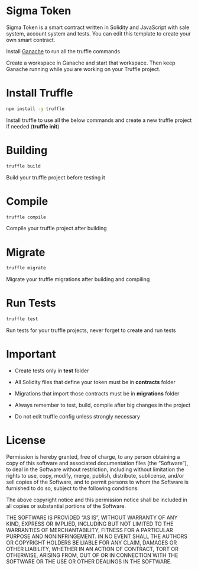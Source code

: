 # Sigma Token

Sigma Token is a smart contract written in Solidity and JavaScript with sale system, account system and tests. You can edit this template to create your own smart contract.

Install [Ganache](https://trufflesuite.com/ganache/) to run all the truffle commands

Create a workspace in Ganache and start that workspace. Then keep Ganache running while you are working on your Truffle project. 

# Install Truffle

```bash
npm install -g truffle
```

Install truffle to use all the below commands and create a new truffle project if needed (**truffle init**)

# Building

```bash
truffle build
```

Build your truffle project before testing it

# Compile

```bash
truffle compile
```

Compile your truffle project after building

# Migrate

```bash
truffle migrate
```

Migrate your truffle migrations after building and compiling

# Run Tests

```bash
truffle test
```

Run tests for your truffle projects, never forget to create and run tests

# Important

- Create tests only in **test** folder

- All Solidity files that define your token must be in **contracts** folder

- Migrations that import those contracts must be in **migrations** folder

- Always remember to test, build, compile after big changes in the project

- Do not edit truffle config unless strongly necessary

# License

Permission is hereby granted, free of charge, to any person obtaining a copy of this software and associated documentation files (the “Software”), to deal in the Software without restriction, including without limitation the rights to use, copy, modify, merge, publish, distribute, sublicense, and/or sell copies of the Software, and to permit persons to whom the Software is furnished to do so, subject to the following conditions:

The above copyright notice and this permission notice shall be included in all copies or substantial portions of the Software.

THE SOFTWARE IS PROVIDED “AS IS”, WITHOUT WARRANTY OF ANY KIND, EXPRESS OR IMPLIED, INCLUDING BUT NOT LIMITED TO THE WARRANTIES OF MERCHANTABILITY, FITNESS FOR A PARTICULAR PURPOSE AND NONINFRINGEMENT. IN NO EVENT SHALL THE AUTHORS OR COPYRIGHT HOLDERS BE LIABLE FOR ANY CLAIM, DAMAGES OR OTHER LIABILITY, WHETHER IN AN ACTION OF CONTRACT, TORT OR OTHERWISE, ARISING FROM, OUT OF OR IN CONNECTION WITH THE SOFTWARE OR THE USE OR OTHER DEALINGS IN THE SOFTWARE.
